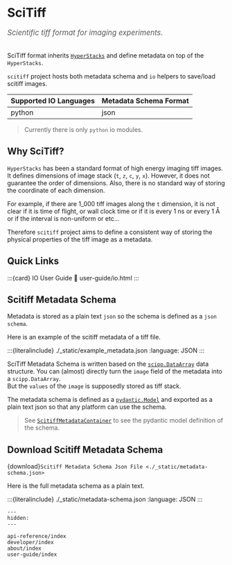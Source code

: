 # SciTiff

<span style="font-size:1.2em;font-style:italic;color:#5a5a5a">
  Scientific tiff format for imaging experiments.
  </br></br>
</span>

SciTiff format inherits [``HyperStacks``](https://imagejdocu.list.lu/gui/image/hyperstacks) and define metadata on top of the ``HyperStacks``.

`scitiff` project hosts both metadata schema and `io` helpers to save/load scitiff images.

| Supported IO Languages | Metadata Schema Format |
| ---------------------- | ---------------------- |
| python                 | json                   |

> Currently there is only `python` io modules.

## Why SciTiff?
`HyperStacks` has been a standard format of high energy imaging tiff images.
It defines dimensions of image stack (`t`, `z`, `c`, `y`, `x`).
However, it does not guarantee the order of dimensions.
Also, there is no standard way of storing the coordinate of each dimension.

For example, if there are 1_000 tiff images along the `t` dimension, it is not clear if it is time of flight, or wall clock time or if it is every 1 ns or every 1 Å or if the interval is non-uniform or etc...

Therefore `scitiff` project aims to define a consistent way of storing the physical properties of the tiff image as a metadata.

## Quick Links

:::{card} IO User Guide
:link: user-guide/io.html
:::

## Scitiff Metadata Schema
Metadata is stored as a plain text `json` so the schema is defined as a `json schema`.

Here is an example of the scitiff metadata of a tiff file.

:::{literalinclude} ./_static/example_metadata.json
  :language: JSON
:::

SciTiff Metadata Schema is written based on the [`scipp.DataArray`](https://scipp.github.io/user-guide/data-structures/data-structures.html#DataArray) data structure.
You can (almost) directly turn the `image` field of the metadata into a `scipp.DataArray`.<br>
But the `values` of the `image` is supposedly stored as tiff stack.

The metadata schema is defined as a [`pydantic.Model`](https://docs.pydantic.dev/latest/concepts/models/) and exported as a plain text json so that any platform can use the schema.<br>

> See [`ScitiffMetadataContainer`](generated/classes/scitiff.SciTiffMetadataContainer) to see the pydantic model definition of the schema.

## Download Scitiff Metadata Schema
{download}`Scitiff Metadata Schema Json File <./_static/metadata-schema.json>`

Here is the full metadata schema as a plain text.

:::{literalinclude} ./_static/metadata-schema.json
  :language: JSON
:::

```{toctree}
---
hidden:
---

api-reference/index
developer/index
about/index
user-guide/index
```
